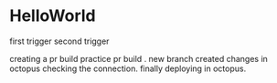 # HelloWorld
first trigger
second trigger

creating a pr build
practice pr build
.
new branch created
changes in octopus
checking the connection.
finally deploying in octopus.